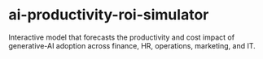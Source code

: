 # ai-productivity-roi-simulator
Interactive model that forecasts the productivity and cost impact of generative-AI adoption across finance, HR, operations, marketing, and IT.
